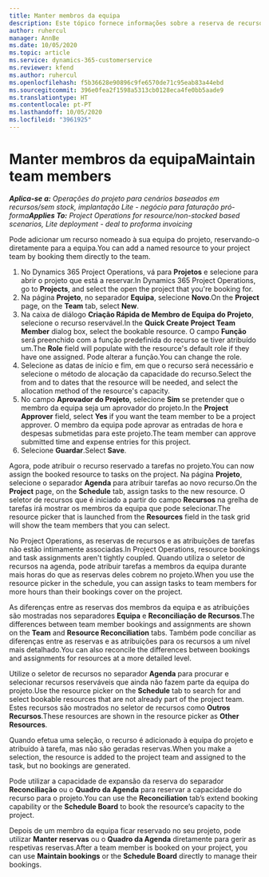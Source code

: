 ```yaml
---
title: Manter membros da equipa
description: Este tópico fornece informações sobre a reserva de recursos nomeados para as equipas do projeto e atribuir às mesmas tarefas
author: ruhercul
manager: AnnBe
ms.date: 10/05/2020
ms.topic: article
ms.service: dynamics-365-customerservice
ms.reviewer: kfend
ms.author: ruhercul
ms.openlocfilehash: f5b36628e90896c9fe6570de71c95eab83a44ebd
ms.sourcegitcommit: 396e0fea2f1598a5313cb0128eca4fe0bb5aade9
ms.translationtype: HT
ms.contentlocale: pt-PT
ms.lasthandoff: 10/05/2020
ms.locfileid: "3961925"
---
```

# <a name="maintain-team-members"></a><span data-ttu-id="31b0d-103">Manter membros da equipa</span><span class="sxs-lookup"><span data-stu-id="31b0d-103">Maintain team members</span></span>

<span data-ttu-id="31b0d-104">_**Aplica-se a:** Operações do projeto para cenários baseados em recursos/sem stock, implantação Lite - negócio para faturação pró-forma_</span><span class="sxs-lookup"><span data-stu-id="31b0d-104">_**Applies To:** Project Operations for resource/non-stocked based scenarios, Lite deployment - deal to proforma invoicing_</span></span>

<span data-ttu-id="31b0d-105">Pode adicionar um recurso nomeado à sua equipa do projeto, reservando-o diretamente para a equipa.</span><span class="sxs-lookup"><span data-stu-id="31b0d-105">You can add a named resource to your project team by booking them directly to the team.</span></span>

1. <span data-ttu-id="31b0d-106">No Dynamics 365 Project Operations, vá para **Projetos** e selecione para abrir o projeto que está a reservar.</span><span class="sxs-lookup"><span data-stu-id="31b0d-106">In Dynamics 365 Project Operations, go to **Projects**, and select the open the project that you're booking for.</span></span>
2. <span data-ttu-id="31b0d-107">Na página **Projeto**, no separador **Equipa**, selecione **Novo**.</span><span class="sxs-lookup"><span data-stu-id="31b0d-107">On the **Project** page, on the **Team** tab, select **New**.</span></span> 
3. <span data-ttu-id="31b0d-108">Na caixa de diálogo **Criação Rápida de Membro de Equipa do Projeto**, selecione o recurso reservável.</span><span class="sxs-lookup"><span data-stu-id="31b0d-108">In the **Quick Create Project Team Member** dialog box, select the bookable resource.</span></span> <span data-ttu-id="31b0d-109">O campo **Função** será preenchido com a função predefinida do recurso se tiver atribuído um.</span><span class="sxs-lookup"><span data-stu-id="31b0d-109">The **Role** field will populate with the resource's default role if they have one assigned.</span></span> <span data-ttu-id="31b0d-110">Pode alterar a função.</span><span class="sxs-lookup"><span data-stu-id="31b0d-110">You can change the role.</span></span> 
4. <span data-ttu-id="31b0d-111">Selecione as datas de início e fim, em que o recurso será necessário e selecione o método de alocação da capacidade do recurso.</span><span class="sxs-lookup"><span data-stu-id="31b0d-111">Select the from and to dates that the resource will be needed, and select the allocation method of the resource's capacity.</span></span> 
5. <span data-ttu-id="31b0d-112">No campo **Aprovador do Projeto**, selecione **Sim** se pretender que o membro da equipa seja um aprovador do projeto.</span><span class="sxs-lookup"><span data-stu-id="31b0d-112">In the **Project Approver** field, select **Yes** if you want the team member to be a project approver.</span></span> <span data-ttu-id="31b0d-113">O membro da equipa pode aprovar as entradas de hora e despesas submetidas para este projeto.</span><span class="sxs-lookup"><span data-stu-id="31b0d-113">The team member can approve submitted time and expense entries for this project.</span></span> 
6. <span data-ttu-id="31b0d-114">Selecione **Guardar**.</span><span class="sxs-lookup"><span data-stu-id="31b0d-114">Select **Save**.</span></span>

<span data-ttu-id="31b0d-115">Agora, pode atribuir o recurso reservado a tarefas no projeto.</span><span class="sxs-lookup"><span data-stu-id="31b0d-115">You can now assign the booked resource to tasks on the project.</span></span> <span data-ttu-id="31b0d-116">Na página **Projeto**, selecione o separador **Agenda** para atribuir tarefas ao novo recurso.</span><span class="sxs-lookup"><span data-stu-id="31b0d-116">On the **Project** page, on the **Schedule** tab, assign tasks to the new resource.</span></span> <span data-ttu-id="31b0d-117">O seletor de recursos que é iniciado a partir do campo **Recursos** na grelha de tarefas irá mostrar os membros da equipa que pode selecionar.</span><span class="sxs-lookup"><span data-stu-id="31b0d-117">The resource picker that is launched from the **Resources** field in the task grid will show the team members that you can select.</span></span>


<span data-ttu-id="31b0d-118">No Project Operations, as reservas de recursos e as atribuições de tarefas não estão intimamente associadas.</span><span class="sxs-lookup"><span data-stu-id="31b0d-118">In Project Operations, resource bookings and task assignments aren't tightly coupled.</span></span> <span data-ttu-id="31b0d-119">Quando utiliza o seletor de recursos na agenda, pode atribuir tarefas a membros da equipa durante mais horas do que as reservas deles cobrem no projeto.</span><span class="sxs-lookup"><span data-stu-id="31b0d-119">When you use the resource picker in the schedule, you can assign tasks to team members for more hours than their bookings cover on the project.</span></span>

<span data-ttu-id="31b0d-120">As diferenças entre as reservas dos membros da equipa e as atribuições são mostradas nos separadores **Equipa** e **Reconciliação de Recursos**.</span><span class="sxs-lookup"><span data-stu-id="31b0d-120">The differences between team member bookings and assignments are shown on the **Team** and **Resource Reconciliation** tabs.</span></span> <span data-ttu-id="31b0d-121">Também pode conciliar as diferenças entre as reservas e as atribuições para os recursos a um nível mais detalhado.</span><span class="sxs-lookup"><span data-stu-id="31b0d-121">You can also reconcile the differences between bookings and assignments for resources at a more detailed level.</span></span>

<span data-ttu-id="31b0d-122">Utilize o seletor de recursos no separador **Agenda** para procurar e selecionar recursos reserváveis que ainda não fazem parte da equipa do projeto.</span><span class="sxs-lookup"><span data-stu-id="31b0d-122">Use the resource picker on the **Schedule** tab to search for and select bookable resources that are not already part of the project team.</span></span> <span data-ttu-id="31b0d-123">Estes recursos são mostrados no seletor de recursos como **Outros Recursos**.</span><span class="sxs-lookup"><span data-stu-id="31b0d-123">These resources are shown in the resource picker as **Other Resources**.</span></span>

<span data-ttu-id="31b0d-124">Quando efetua uma seleção, o recurso é adicionado à equipa do projeto e atribuído à tarefa, mas não são geradas reservas.</span><span class="sxs-lookup"><span data-stu-id="31b0d-124">When you make a selection, the resource is added to the project team and assigned to the task, but no bookings are generated.</span></span>

<span data-ttu-id="31b0d-125">Pode utilizar a capacidade de expansão da reserva do separador **Reconciliação** ou o **Quadro da Agenda** para reservar a capacidade do recurso para o projeto.</span><span class="sxs-lookup"><span data-stu-id="31b0d-125">You can use the **Reconciliation** tab’s extend booking capability or the **Schedule Board** to book the resource’s capacity to the project.</span></span>

<span data-ttu-id="31b0d-126">Depois de um membro da equipa ficar reservado no seu projeto, pode utilizar **Manter reservas** ou o **Quadro da Agenda** diretamente para gerir as respetivas reservas.</span><span class="sxs-lookup"><span data-stu-id="31b0d-126">After a team member is booked on your project, you can use **Maintain bookings** or the **Schedule Board** directly to manage their bookings.</span></span>
